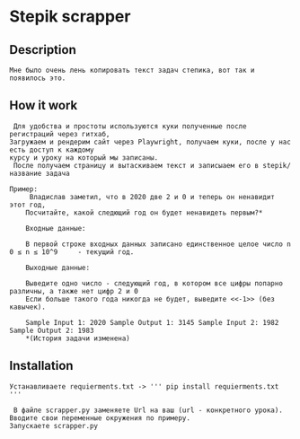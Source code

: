 # Stepik scrapper

## Description

    Мне было очень лень копировать текст задач степика, вот так и появилось это.

## How it work

     Для удобства и простоты используются куки полученные после регистраций через гитхаб,
    Загружаем и рендерим сайт через Playwright, получаем куки, после у нас есть доступ к каждому
    курсу и уроку на который мы записаны.
     После получаем страницу и вытаскиваем текст и записыаем его в stepik/название задача

    Пример:
         Владислав заметил, что в 2020 две 2 и 0 и теперь он ненавидит этот год, 
        Посчитайте, какой следющий год он будет ненавидеть первым?*

        Входные данные:

        В первой строке входных данных записано единственное целое число n 0 ≤ n ≤ 10^9     - текущий год.

        Выходные данные:

        Выведите одно число - следующий год, в котором все цифры попарно различны, а также нет цифр 2 и 0
        Если больше такого года никогда не будет, выведите <<-1>> (без кавычек).

        Sample Input 1: 2020 Sample Output 1: 3145 Sample Input 2: 1982 Sample Output 2: 1983
        *(История задачи изменена)

## Installation

    Устанавливаете requierments.txt -> ''' pip install requierments.txt '''

     В файле scrapper.py заменяете Url на ваш (url - конкретного урока).
    Вводите свои переменные окружения по примеру.
    Запускаете scrapper.py
